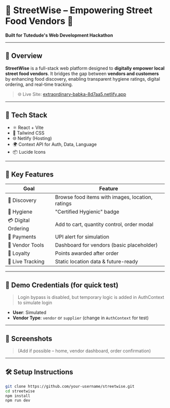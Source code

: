# 🍜 StreetWise – Empowering Street Food Vendors 🚚

**Built for Tutedude's Web Development Hackathon**

---

## 🌟 Overview

**StreetWise** is a full-stack web platform designed to **digitally empower local street food vendors**. It bridges the gap between **vendors and customers** by enhancing food discovery, enabling transparent hygiene ratings, digital ordering, and real-time tracking.

> 🌐 Live Site: [extraordinary-babka-8d7aa5.netlify.app](https://extraordinary-babka-8d7aa5.netlify.app)

---

## 🔧 Tech Stack

- ⚛️ React + Vite
- 🎨 Tailwind CSS
- 🌐 Netlify (Hosting)
- 🌍 Context API for Auth, Data, Language
- 📦 Lucide Icons

---

## 🚀 Key Features

| Goal | Feature |
|------|---------|
| 🍲 Discovery | Browse food items with images, location, ratings |
| 🧼 Hygiene | "Certified Hygienic" badge |
| 💳 Digital Ordering | Add to cart, quantity control, order modal |
| 📱 Payments | UPI alert for simulation |
| 🙋 Vendor Tools | Dashboard for vendors (basic placeholder) |
| 🎁 Loyalty | Points awarded after order |
| 📍 Live Tracking | Static location data & future-ready |

---

## 🧪 Demo Credentials (for quick test)

> Login bypass is disabled, but temporary logic is added in AuthContext to simulate login

- **User**: Simulated
- **Vendor Type**: `vendor` or `supplier` (change in `AuthContext` for test)

---

## 📸 Screenshots

> (Add if possible – home, vendor dashboard, order confirmation)

---

## 🛠 Setup Instructions

```bash
git clone https://github.com/your-username/streetwise.git
cd streetwise
npm install
npm run dev
